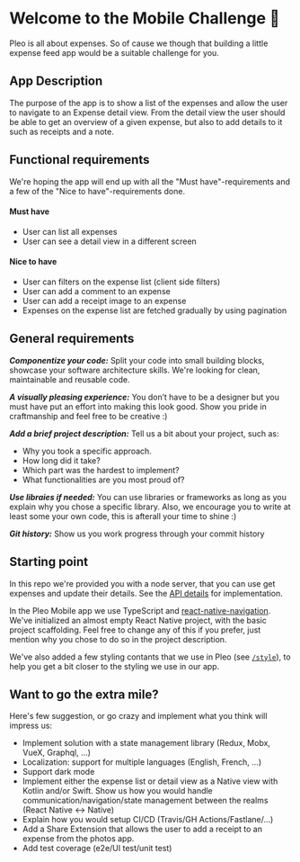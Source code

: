 # Welcome to the Mobile Challenge 👋
Pleo is all about expenses. So of cause we though that building a little expense feed app would be a suitable challenge for you. 
## App Description
The purpose of the app is to show a list of the expenses and allow the user to navigate to an Expense detail view. From the detail view the user should be able to get an overview of a given expense, but also to add details to it such as receipts and a note. 

## Functional requirements
We're hoping the app will end up with all the "Must have"-requirements and a few of the "Nice to have"-requirements done.
#### **Must have** 
- User can list all expenses
- User can see a detail view in a different screen

#### **Nice to have**
- User can filters on the expense list (client side filters)
- User can add a comment to an expense
- User can add a receipt image to an expense
- Expenses on the expense list are fetched gradually by using pagination

## General requirements
_**Componentize your code:**_ Split your code into small building blocks, showcase your software architecture skills. We're looking for clean, maintainable and reusable code.

_**A visually pleasing experience:**_ You don’t have to be a designer but you must have put an effort into making this look good. Show you pride in craftmanship and feel free to be creative :)

_**Add a brief project description:**_ Tell us a bit about your project, such as:
- Why you took a specific approach.
- How long did it take? 
- Which part was the hardest to implement? 
- What functionalities are you most proud of?

_**Use libraies if needed:**_ You can use libraries or frameworks as long as you explain why you chose a specific library. Also, we encourage you to write at least some your own code, this is afterall your time to shine :)

_**Git history:**_ Show us you work progress through your commit history

## Starting point
In this repo we're provided you with a node server, that you can use get expenses and update their details. See the [API details](https://github.com/pleo-io/mobile-challenge/tree/master/api) for implementation.

In the Pleo Mobile app we use TypeScript and [react-native-navigation](https://github.com/wix/react-native-navigation). We've initialized an almost empty React Native project, with the basic project scaffolding. Feel free to change any of this if you prefer, just mention why you chose to do so in the project description.

We've also added a few styling contants that we use in Pleo (see [`/style`](https://github.com/pleo-io/mobile-challenge/tree/master/ExpenseFeed/style)), to help you get a bit closer to the styling we use in our app.

## Want to go the extra mile?
Here's few suggestion, or go crazy and implement what you think will impress us:
- Implement solution with a state management library (Redux, Mobx, VueX, Graphql, ...)
- Localization: support for multiple languages (English, French, ...)
- Support dark mode
- Implement either the expense list or detail view as a Native view with Kotlin and/or Swift. Show us how you would handle communication/navigation/state management between the realms (React Native <-> Native)  
- Explain how you would setup CI/CD (Travis/GH Actions/Fastlane/...)
- Add a Share Extension that allows the user to add a receipt to an expense from the photos app.
- Add test coverage (e2e/UI test/unit test)
